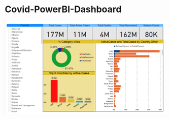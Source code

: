# Covid-PowerBI-Dashboard

![alt text](https://github.com/sameermk97/Covid-PowerBI-Dashboard/blob/main/Covid-Dashboard.PNG?raw=true)
